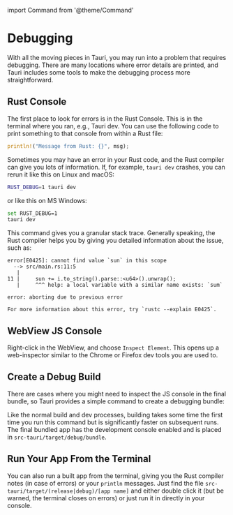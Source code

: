 import Command from '@theme/Command'

# Debugging

With all the moving pieces in Tauri, you may run into a problem that requires debugging. There are many locations where error details are printed, and Tauri includes some tools to make the debugging process more straightforward.

## Rust Console

The first place to look for errors is in the Rust Console. This is in the terminal where you ran, e.g., Tauri dev. You can use the following code to print something to that console from within a Rust file:

```rust
println!("Message from Rust: {}", msg);
```

Sometimes you may have an error in your Rust code, and the Rust compiler can give you lots of information. If, for example, `tauri dev` crashes, you can rerun it like this on Linux and macOS:

```bash
RUST_DEBUG=1 tauri dev
```

or like this on MS Windows:

```bash
set RUST_DEBUG=1
tauri dev
```

This command gives you a granular stack trace. Generally speaking, the Rust compiler helps you by
giving you detailed information about the issue, such as:

```
error[E0425]: cannot find value `sun` in this scope
  --> src/main.rs:11:5
   |
11 |     sun += i.to_string().parse::<u64>().unwrap();
   |     ^^^ help: a local variable with a similar name exists: `sum`

error: aborting due to previous error

For more information about this error, try `rustc --explain E0425`.
```

## WebView JS Console

Right-click in the WebView, and choose `Inspect Element`. This opens up a web-inspector similar to the Chrome or Firefox dev tools you are used to.

## Create a Debug Build

There are cases where you might need to inspect the JS console in the final bundle, so Tauri provides a simple command to create a debugging bundle:

<Command name="build --debug" />

Like the normal build and dev processes, building takes some time the first time you run this command but is significantly faster on subsequent runs.
The final bundled app has the development console enabled and is placed in `src-tauri/target/debug/bundle`.

## Run Your App From the Terminal

You can also run a built app from the terminal, giving you the Rust compiler notes (in case of errors) or your `println` messages. Just find the file `src-tauri/target/(release|debug)/[app name]` and either double click it (but be warned, the terminal closes on errors) or just run it in directly in your console.
